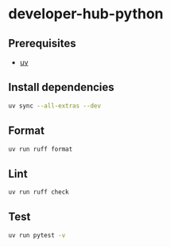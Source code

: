 # developer-hub-python

## Prerequisites

- [uv](https://docs.astral.sh/uv/)

## Install dependencies

```bash
uv sync --all-extras --dev
```

## Format

```bash
uv run ruff format
```

## Lint

```bash
uv run ruff check
```

## Test

```bash
uv run pytest -v
```
